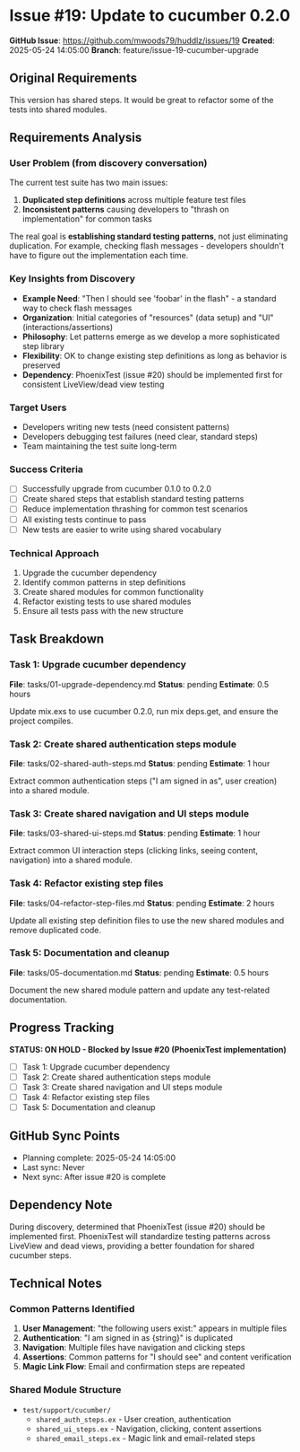 # Issue #19: Update to cucumber 0.2.0

**GitHub Issue**: https://github.com/mwoods79/huddlz/issues/19
**Created**: 2025-05-24 14:05:00
**Branch**: feature/issue-19-cucumber-upgrade

## Original Requirements
This version has shared steps. It would be great to refactor some of the tests into shared modules.

## Requirements Analysis

### User Problem (from discovery conversation)
The current test suite has two main issues:
1. **Duplicated step definitions** across multiple feature test files
2. **Inconsistent patterns** causing developers to "thrash on implementation" for common tasks

The real goal is **establishing standard testing patterns**, not just eliminating duplication. For example, checking flash messages - developers shouldn't have to figure out the implementation each time.

### Key Insights from Discovery
- **Example Need**: "Then I should see 'foobar' in the flash" - a standard way to check flash messages
- **Organization**: Initial categories of "resources" (data setup) and "UI" (interactions/assertions)
- **Philosophy**: Let patterns emerge as we develop a more sophisticated step library
- **Flexibility**: OK to change existing step definitions as long as behavior is preserved
- **Dependency**: PhoenixTest (issue #20) should be implemented first for consistent LiveView/dead view testing

### Target Users
- Developers writing new tests (need consistent patterns)
- Developers debugging test failures (need clear, standard steps)
- Team maintaining the test suite long-term

### Success Criteria
- [ ] Successfully upgrade from cucumber 0.1.0 to 0.2.0
- [ ] Create shared steps that establish standard testing patterns
- [ ] Reduce implementation thrashing for common test scenarios
- [ ] All existing tests continue to pass
- [ ] New tests are easier to write using shared vocabulary

### Technical Approach
1. Upgrade the cucumber dependency
2. Identify common patterns in step definitions
3. Create shared modules for common functionality
4. Refactor existing tests to use shared modules
5. Ensure all tests pass with the new structure

## Task Breakdown

### Task 1: Upgrade cucumber dependency
**File**: tasks/01-upgrade-dependency.md
**Status**: pending
**Estimate**: 0.5 hours

Update mix.exs to use cucumber 0.2.0, run mix deps.get, and ensure the project compiles.

### Task 2: Create shared authentication steps module
**File**: tasks/02-shared-auth-steps.md
**Status**: pending
**Estimate**: 1 hour

Extract common authentication steps ("I am signed in as", user creation) into a shared module.

### Task 3: Create shared navigation and UI steps module
**File**: tasks/03-shared-ui-steps.md
**Status**: pending
**Estimate**: 1 hour

Extract common UI interaction steps (clicking links, seeing content, navigation) into a shared module.

### Task 4: Refactor existing step files
**File**: tasks/04-refactor-step-files.md
**Status**: pending
**Estimate**: 2 hours

Update all existing step definition files to use the new shared modules and remove duplicated code.

### Task 5: Documentation and cleanup
**File**: tasks/05-documentation.md
**Status**: pending
**Estimate**: 0.5 hours

Document the new shared module pattern and update any test-related documentation.

## Progress Tracking
**STATUS: ON HOLD - Blocked by Issue #20 (PhoenixTest implementation)**

- [ ] Task 1: Upgrade cucumber dependency
- [ ] Task 2: Create shared authentication steps module
- [ ] Task 3: Create shared navigation and UI steps module
- [ ] Task 4: Refactor existing step files
- [ ] Task 5: Documentation and cleanup

## GitHub Sync Points
- Planning complete: 2025-05-24 14:05:00
- Last sync: Never
- Next sync: After issue #20 is complete

## Dependency Note
During discovery, determined that PhoenixTest (issue #20) should be implemented first.
PhoenixTest will standardize testing patterns across LiveView and dead views,
providing a better foundation for shared cucumber steps.

## Technical Notes

### Common Patterns Identified
1. **User Management**: "the following users exist:" appears in multiple files
2. **Authentication**: "I am signed in as {string}" is duplicated
3. **Navigation**: Multiple files have navigation and clicking steps
4. **Assertions**: Common patterns for "I should see" and content verification
5. **Magic Link Flow**: Email and confirmation steps are repeated

### Shared Module Structure
- `test/support/cucumber/`
  - `shared_auth_steps.ex` - User creation, authentication
  - `shared_ui_steps.ex` - Navigation, clicking, content assertions
  - `shared_email_steps.ex` - Magic link and email-related steps